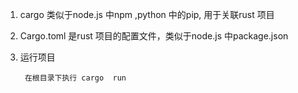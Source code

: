 1. cargo 类似于node.js 中npm ,python 中的pip, 用于关联rust 项目

2. Cargo.toml 是rust 项目的配置文件，类似于node.js 中package.json 

3. 运行项目

        在根目录下执行 cargo  run 
        
